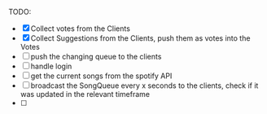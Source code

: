 TODO:

- [x] Collect votes from the Clients
- [x] Collect Suggestions from the Clients, push them as votes into the Votes
- [ ] push the changing queue to the clients
- [ ] handle login
- [ ] get the current songs from the spotify API
- [ ] broadcast the SongQueue every x seconds to the clients, check if it was updated in the relevant timeframe
- [ ]
